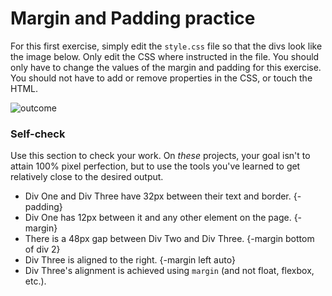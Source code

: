 # Margin and Padding practice

For this first exercise, simply edit the `style.css` file so that the divs look like the image below. Only edit the CSS where instructed in the file.  You should only have to change the values of the margin and padding for this exercise. You should not have to add or remove properties in the CSS, or touch the HTML.

![outcome](./desired-outcome.png)

### Self-check 
Use this section to check your work. On _these_ projects, your goal isn't to attain 100% pixel perfection, but to use the tools you've learned to get relatively close to the desired output.

- Div One and Div Three have 32px between their text and border. {- padding}
- Div One has 12px between it and any other element on the page. {-margin}
- There is a 48px gap between Div Two and Div Three.  {-margin bottom of div 2}
- Div Three is aligned to the right. {-margin left auto}
- Div Three's alignment is achieved using `margin` (and not float, flexbox, etc.).